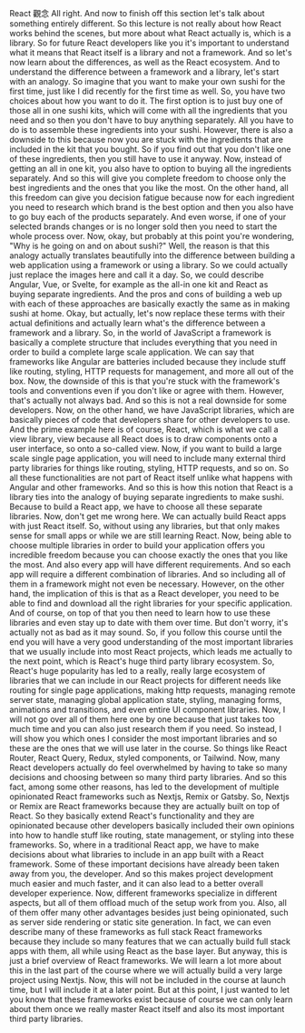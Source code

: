 React 觀念
All right.
And now to finish off this section
let's talk about something entirely different.
So this lecture is not really
about how React works behind the scenes,
but more about what React actually is,
which is a library.
So for future React developers like you
it's important to understand what it means
that React itself is a library and not a framework.
And so let's now learn about the differences,
as well as the React ecosystem.
And to understand the difference
between a framework and a library,
let's start with an analogy.
So imagine that you want to make your own sushi
for the first time,
just like I did recently for the first time as well.
So, you have two choices about how you want to do it.
The first option is to just buy one
of those all in one sushi kits,
which will come with all the ingredients that you need
and so then you don't have to buy anything separately.
All you have to do is to assemble these ingredients
into your sushi.
However, there is also a downside to this
because now you are stuck with the ingredients
that are included in the kit that you bought.
So if you find out
that you don't like one of these ingredients,
then you still have to use it anyway.
Now, instead of getting an all in one kit,
you also have to option to buying
all the ingredients separately.
And so this will give you complete freedom
to choose only the best ingredients
and the ones that you like the most.
On the other hand,
all this freedom can give you decision fatigue
because now for each ingredient
you need to research which brand is the best option
and then you also have to go buy each
of the products separately.
And even worse,
if one of your selected brands changes or is no longer sold
then you need to start the whole process over.
Now, okay,
but probably at this point you're wondering,
"Why is he going on and on about sushi?"
Well, the reason is
that this analogy actually translates beautifully
into the difference between building a web application
using a framework or using a library.
So we could actually just replace the images here
and call it a day.
So, we could describe Angular, Vue, or Svelte, for example
as the all-in one kit
and React as buying separate ingredients.
And the pros and cons of building a web up
with each of these approaches
are basically exactly the same
as in making sushi at home.
Okay, but actually, let's now replace these terms
with their actual definitions
and actually learn what's the difference
between a framework and a library.
So, in the world of JavaScript
a framework is basically a complete structure
that includes everything that you need
in order to build a complete large scale application.
We can say that frameworks
like Angular are batteries included
because they include stuff like routing, styling,
HTTP requests for management,
and more all out of the box.
Now, the downside of this is that you're stuck
with the framework's tools and conventions
even if you don't like or agree with them.
However, that's actually not always bad.
And so this is not a real downside for some developers.
Now, on the other hand,
we have JavaScript libraries,
which are basically pieces of code
that developers share for other developers to use.
And the prime example here is of course, React,
which is what we call a view library,
view because all React does is to draw components
onto a user interface,
so onto a so-called view.
Now, if you want to build
a large scale single page application,
you will need to include many external third party libraries
for things like routing, styling, HTTP requests, and so on.
So all these functionalities are not part of React itself
unlike what happens with Angular and other frameworks.
And so this is how this notion
that React is a library ties into the analogy
of buying separate ingredients to make sushi.
Because to build a React app,
we have to choose all these separate libraries.
Now, don't get me wrong here.
We can actually build React apps with just React itself.
So, without using any libraries,
but that only makes sense for small apps
or while we are still learning React.
Now, being able to choose multiple libraries
in order to build your application
offers you incredible freedom
because you can choose exactly
the ones that you like the most.
And also every app will have different requirements.
And so each app will require a different combination
of libraries.
And so including all of them
in a framework might not even be necessary.
However, on the other hand,
the implication of this is that as a React developer,
you need to be able to find
and download all the right libraries
for your specific application.
And of course, on top of that
you then need to learn how to use these libraries
and even stay up to date with them over time.
But don't worry, it's actually not as bad as it may sound.
So, if you follow this course until the end
you will have a very good understanding
of the most important libraries that we usually include
into most React projects,
which leads me actually to the next point,
which is React's huge third party library ecosystem.
So, React's huge popularity has led to a really,
really large ecosystem of libraries that we can include
in our React projects for different needs like routing
for single page applications, making http requests,
managing remote server state,
managing global application state,
styling, managing forms, animations and transitions,
and even entire UI component libraries.
Now, I will not go over all of them here one by one
because that just takes too much time
and you can also just research them if you need.
So instead, I will show you which ones I consider
the most important libraries
and so these are the ones that we will use later
in the course.
So things like React Router, React Query,
Redux, styled components, or Tailwind.
Now, many React developers actually do feel overwhelmed
by having to take so many decisions and choosing
between so many third party libraries.
And so this fact, among some other reasons,
has led to the development
of multiple opinionated React frameworks
such as Nextjs, Remix or Gatsby.
So, Nextjs or Remix are React frameworks
because they are actually built on top of React.
So they basically extend React's functionality
and they are opinionated because other developers basically
included their own opinions into how to handle stuff
like routing, state management,
or styling into these frameworks.
So, where in a traditional React app,
we have to make decisions about what libraries to include
in an app built with a React framework.
Some of these important decisions
have already been taken away from you, the developer.
And so this makes project development much easier
and much faster,
and it can also lead
to a better overall developer experience.
Now, different frameworks specialize in different aspects,
but all of them offload much of the setup work from you.
Also, all of them offer many other advantages
besides just being opinionated,
such as server side rendering
or static site generation.
In fact, we can even describe many of these frameworks
as full stack React frameworks
because they include so many features
that we can actually build full stack apps with them,
all while using React as the base layer.
But anyway,
this is just a brief overview of React frameworks.
We will learn a lot more about this
in the last part of the course
where we will actually build a very large project
using Nextjs.
Now, this will not be included in the course at launch time,
but I will include it at a later point.
But at this point, I just wanted to let you know
that these frameworks exist
because of course we can only learn about them
once we really master React itself
and also its most important third party libraries.